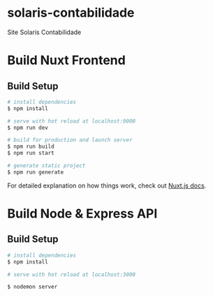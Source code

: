 # solaris-contabilidade
Site Solaris Contabilidade

# Build Nuxt Frontend

## Build Setup

```bash
# install dependencies
$ npm install

# serve with hot reload at localhost:9000
$ npm run dev

# build for production and launch server
$ npm run build
$ npm run start

# generate static project
$ npm run generate
```

For detailed explanation on how things work, check out [Nuxt.js docs](https://nuxtjs.org).



# Build Node & Express API

## Build Setup

```bash
# install dependencies
$ npm install

# serve with hot reload at localhost:3000

$ nodemon server